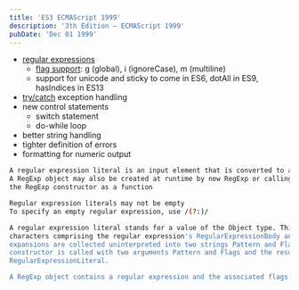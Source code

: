 ```yaml
---
title: 'ES3 ECMAScript 1999'
description: '3th Edition – ECMAScript 1999'
pubDate: 'Dec 01 1999'
---
```


- <a href="https://exploringjs.com/impatient-js/ch_regexps.html" target="_blank">regular expressions</a>
  - <a href="https://exploringjs.com/impatient-js/ch_regexps.html#reg-exp-flags" target="_blank">flag support</a>: g (global), i (ignoreCase), m (multiline)
  - support for unicode and sticky to come in ES6, dotAll in ES9, hasIndices in ES13
- <a href="https://exploringjs.com/impatient-js/ch_exception-handling.html#the-try-statement" target="_blank">try/catch</a> exception handling
- new control statements
  - switch statement
  - do-while loop
- better string handling
- tighter definition of errors
- formatting for numeric output

```bash
A regular expression literal is an input element that is converted to a RegExp object 
A RegExp object may also be created at runtime by new RegExp or calling
the RegExp constructor as a function

Regular expression literals may not be empty
To specify an empty regular expression, use /(?:)/

A regular expression literal stands for a value of the Object type. This value is determined in two steps: first, the
characters comprising the regular expression's RegularExpressionBody and RegularExpressionFlags production
expansions are collected uninterpreted into two strings Pattern and Flags, respectively. Then the new RegExp
constructor is called with two arguments Pattern and Flags and the result becomes the value of the
RegularExpressionLiteral.

A RegExp object contains a regular expression and the associated flags.
```